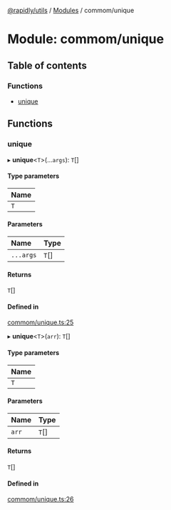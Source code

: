 [@rapidly/utils](../README.md) / [Modules](../modules.md) / commom/unique

# Module: commom/unique

## Table of contents

### Functions

- [unique](commom_unique.md#unique)

## Functions

### unique

▸ **unique**<`T`\>(...`args`): `T`[]

#### Type parameters

| Name |
| :------ |
| `T` |

#### Parameters

| Name | Type |
| :------ | :------ |
| `...args` | `T`[] |

#### Returns

`T`[]

#### Defined in

[commom/unique.ts:25](https://github.com/canguser/rapidly-utils/blob/af8066a/main/commom/unique.ts#L25)

▸ **unique**<`T`\>(`arr`): `T`[]

#### Type parameters

| Name |
| :------ |
| `T` |

#### Parameters

| Name | Type |
| :------ | :------ |
| `arr` | `T`[] |

#### Returns

`T`[]

#### Defined in

[commom/unique.ts:26](https://github.com/canguser/rapidly-utils/blob/af8066a/main/commom/unique.ts#L26)
